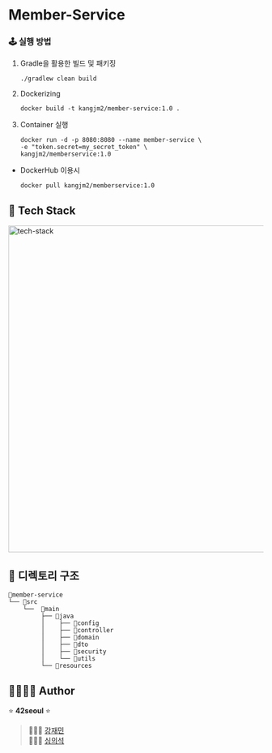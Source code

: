# Member-Service

### 🕹 실행 방법

1. Gradle을 활용한 빌드 및 패키징

   ```
   ./gradlew clean build
   ```

2. Dockerizing

   ```
   docker build -t kangjm2/member-service:1.0 .
   ```

3. Container 실행

   ```
   docker run -d -p 8080:8080 --name member-service \
   -e "token.secret=my_secret_token" \
   kangjm2/memberservice:1.0
   ```

* DockerHub 이용시

  ```
  docker pull kangjm2/memberservice:1.0
  ```



## 🔧 Tech Stack

<img width="645" alt="tech-stack" src="https://user-images.githubusercontent.com/54574014/122851316-b3f23380-d349-11eb-8a9d-8081e90916fc.png">


## 📕 디렉토리 구조

```
📁member-service
└── 📁src
    └──  📁main
         ├── 📁java
         │    ├── 📁config
         │    ├── 📁controller
         │    ├── 📁domain
         │    ├── 📁dto  
         │    ├── 📁security
         │    └── 📁utils
         └── 📁resources
```

## 👨‍👩‍👦‍👦 Author

⭐️ **42seoul** ⭐️
> 👳🏻‍♀️ [강재민](https://github.com/jaeminkang)<br />
> 👨🏻‍💻 [심의석](https://github.com/simsulison)



